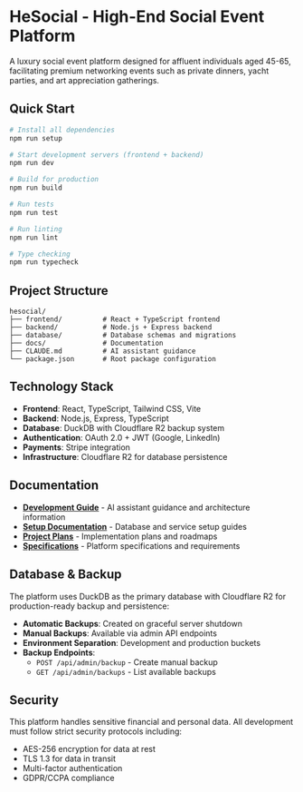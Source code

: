 # HeSocial - High-End Social Event Platform

A luxury social event platform designed for affluent individuals aged 45-65, facilitating premium networking events such as private dinners, yacht parties, and art appreciation gatherings.

## Quick Start

```bash
# Install all dependencies
npm run setup

# Start development servers (frontend + backend)
npm run dev

# Build for production
npm run build

# Run tests
npm run test

# Run linting
npm run lint

# Type checking
npm run typecheck
```

## Project Structure

```
hesocial/
├── frontend/          # React + TypeScript frontend
├── backend/           # Node.js + Express backend
├── database/          # Database schemas and migrations
├── docs/              # Documentation
├── CLAUDE.md          # AI assistant guidance
└── package.json       # Root package configuration
```

## Technology Stack

- **Frontend**: React, TypeScript, Tailwind CSS, Vite
- **Backend**: Node.js, Express, TypeScript
- **Database**: DuckDB with Cloudflare R2 backup system
- **Authentication**: OAuth 2.0 + JWT (Google, LinkedIn)
- **Payments**: Stripe integration
- **Infrastructure**: Cloudflare R2 for database persistence

## Documentation

- **[Development Guide](./CLAUDE.md)** - AI assistant guidance and architecture information
- **[Setup Documentation](./docs/setup/)** - Database and service setup guides
- **[Project Plans](./docs/plans/)** - Implementation plans and roadmaps
- **[Specifications](./docs/specifications/)** - Platform specifications and requirements

## Database & Backup

The platform uses DuckDB as the primary database with Cloudflare R2 for production-ready backup and persistence:

- **Automatic Backups**: Created on graceful server shutdown
- **Manual Backups**: Available via admin API endpoints
- **Environment Separation**: Development and production buckets
- **Backup Endpoints**: 
  - `POST /api/admin/backup` - Create manual backup
  - `GET /api/admin/backups` - List available backups

## Security

This platform handles sensitive financial and personal data. All development must follow strict security protocols including:
- AES-256 encryption for data at rest
- TLS 1.3 for data in transit
- Multi-factor authentication
- GDPR/CCPA compliance